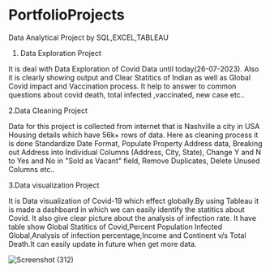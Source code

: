 # PortfolioProjects
Data Analytical Project by SQL,EXCEL,TABLEAU


1. Data Exploration Project
   
It is deal with Data Exploration of Covid Data until today(26-07-2023). Also it is clearly showing output and Clear Statitics of Indian as well as Global Covid impact and Vaccination process. It help to answer to common questions about covid death, total infected ,vaccinated, new case etc..



2.Data Cleaning Project

Data for this project is collected from internet that is Nashville a city in USA Housing details which have 56k+ rows of data. Here as cleaning process it is done Standardize Date Format, Populate Property Address data, Breaking out Address into Individual Columns (Address, City, State), Change Y and N to Yes and No in "Sold as Vacant" field, Remove Duplicates, Delete Unused Columns etc..



3.Data visualization Project

It is Data visualization of Covid-19 which effect globally.By using Tableau it is made a dashboard in which we can easily identify the statitics about Covid. It also give clear picture about the analysis of infection rate. It have table show Global Statitics of Covid,Percent Population Infected Global,Analysis of infection percentage,Income and Continent v/s Total Death.It can easily update in future when get more data.

![Screenshot (312)](https://github.com/rashadahammed/PortfolioProjects/assets/112516181/57394375-4e06-4fe3-938b-6b46c90d652a)

